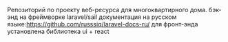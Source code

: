 Репозиторий по проекту веб-ресурса для многоквартирного дома.
бэк-энд на фреймворке laravel/sail  документация на русском языке:https://github.com/russsiq/laravel-docs-ru/
для фронт-энда установлена библиотека ui + react
